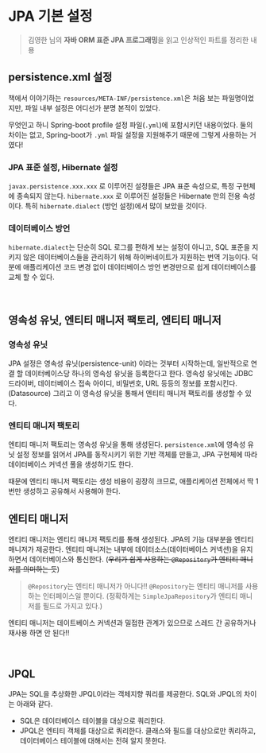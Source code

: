 # JPA 기본 설정

> 김영한 님의 **자바 ORM 표준 JPA 프로그래밍**을 읽고 인상적인 파트를 정리한 내용

## persistence.xml 설정
책에서 이야기하는 `resources/META-INF/persistence.xml`은 처음 보는 파일명이었지만, 
파일 내부 설정은 어디선가 분명 본적이 있었다.

무엇인고 하니 Spring-boot profile 설정 파일(`.yml`)에 포함시키던 내용이었다.
둘의 차이는 없고, Spring-boot가 `.yml` 파일 설정을 지원해주기 때문에 그렇게 사용하는 거였다!

### JPA 표준 설정, Hibernate 설정
`javax.persistence.xxx.xxx` 로 이루어진 설정들은 JPA 표준 속성으로, 특정 구현체에 종속되지 않는다.
`hibernate.xxx` 로 이루어진 설정들은 Hibernate 만의 전용 속성이다.
특히 `hibernate.dialect` (방언 설정)에서 많이 보았을 것이다.

### 데이터베이스 방언
`hibernate.dialect`는 단순히 SQL 로그를 편하게 보는 설정이 아니고, SQL 표준을 지키지 않은 데이터베이스들을 
관리하기 위해 하이버네이트가 지원하는 번역 기능이다. 덕분에 애플리케이션 코드 변경 없이 
데이터베이스 방언 변경만으로 쉽게 데이터베이스를 교체 할 수 있다.

<br>

## 영속성 유닛, 엔티티 매니저 팩토리, 엔티티 매니저
### 영속성 유닛
JPA 설정은 영속성 유닛(persistence-unit) 이라는 것부터 시작하는데, 
일반적으로 연결 할 데이터베이스당 하나의 영속성 유닛을 등록한다고 한다.
영속성 유닛에는 JDBC 드라이버, 데이터베이스 접속 아이디, 비밀번호, URL 등등의 정보를 포함시킨다. (Datasource)
그리고 이 영속성 유닛을 통해서 엔티티 매니저 팩토리를 생성할 수 있다.

### 엔티티 매니저 팩토리
엔티티 매니저 팩토리는 영속성 유닛을 통해 생성된다. `persistence.xml`에 
영속성 유닛 설정 정보를 읽어서 JPA를 동작시키기 위한 기반 객체를 만들고, 
JPA 구현체에 따라 데이터베이스 커넥션 풀을 생성하기도 한다.

때문에 엔티티 매니저 팩토리는 생성 비용이 굉장히 크므로, 애플리케이션 전체에서 딱 1번만
생성하고 공유해서 사용해야 한다.

## 엔티티 매니저
엔티티 매니저는 엔티티 매니저 팩토리를 통해 생성된다. JPA의 기능 대부분을 엔티티 매니저가 제공한다.
엔티티 매니저는 내부에 데이터소스(데이터베이스 커넥션)을 유지하면서 데이터베이스와 통신한다. (~~우리가 쉽게 사용하는 `@Repository`가 엔티티 매니저를 의미하는 듯~~)

> `@Repository`는 엔티티 매니저가 아니다!! `@Repository`는 엔티티 매니저를 사용하는 인터페이스일 뿐이다. (정확하게는 `SimpleJpaRepository`가 엔티티 매니저를 필드로 가지고 있다.)

엔티티 매니저는 데이트베이스 커넥션과 밀접한 관계가 있으므로 스레드 간 공유하거나 재사용 하면 안 된다!!

<br>

## JPQL
JPA는 SQL을 추상화한 JPQL이라는 객체지향 쿼리를 제공한다.
SQL와 JPQL의 차이는 아래와 같다.

- SQL은 데이터베이스 테이블을 대상으로 쿼리한다.
- JPQL은 엔티티 객체를 대상으로 쿼리한다. 클래스와 필드를 대상으로만 쿼리하고, 데이터베이스 테이블에 대해서는 전혀 알지 못한다.
